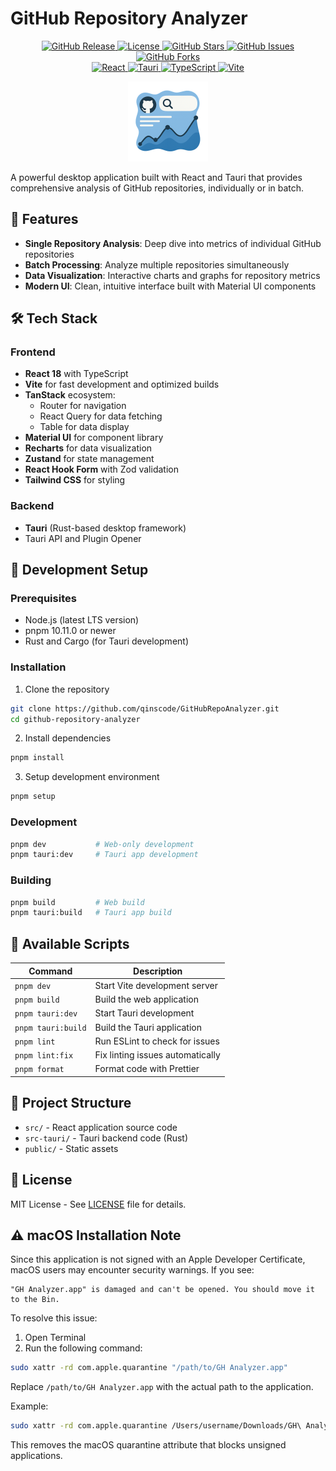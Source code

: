# GitHub Repository Analyzer

<p align="center">
  <a href="https://github.com/qinscode/GitHubRepoAnalyzer/releases/latest">
    <img src="https://img.shields.io/github/v/release/qinscode/GitHubRepoAnalyzer?include_prereleases&style=flat-square" alt="GitHub Release">
  </a>
  <a href="https://github.com/qinscode/GitHubRepoAnalyzer/blob/main/LICENSE">
    <img src="https://img.shields.io/github/license/qinscode/GitHubRepoAnalyzer?style=flat-square" alt="License">
  </a>
  <a href="https://github.com/qinscode/GitHubRepoAnalyzer/stargazers">
    <img src="https://img.shields.io/github/stars/qinscode/GitHubRepoAnalyzer?style=flat-square" alt="GitHub Stars">
  </a>
  <a href="https://github.com/qinscode/GitHubRepoAnalyzer/issues">
    <img src="https://img.shields.io/github/issues/qinscode/GitHubRepoAnalyzer?style=flat-square" alt="GitHub Issues">
  </a>
  <a href="https://github.com/qinscode/GitHubRepoAnalyzer/network/members">
    <img src="https://img.shields.io/github/forks/qinscode/GitHubRepoAnalyzer?style=flat-square" alt="GitHub Forks">
  </a>
  <br>
  <a href="https://react.dev/">
    <img src="https://img.shields.io/badge/React-18-61DAFB?style=flat-square&logo=react" alt="React">
  </a>
  <a href="https://tauri.app/">
    <img src="https://img.shields.io/badge/Tauri-2.0-FFC131?style=flat-square&logo=tauri" alt="Tauri">
  </a>
  <a href="https://www.typescriptlang.org/">
    <img src="https://img.shields.io/badge/TypeScript-5.5-3178C6?style=flat-square&logo=typescript" alt="TypeScript">
  </a>
  <a href="https://vitejs.dev/">
    <img src="https://img.shields.io/badge/Vite-6.3-646CFF?style=flat-square&logo=vite" alt="Vite">
  </a>
</p>

<p align="center">
  <img src="https://raw.githubusercontent.com/qinscode/GitHubRepoAnalyzer/main/public/icon.png" alt="GitHub Repository Analyzer Logo" width="128" height="128">
</p>

A powerful desktop application built with React and Tauri that provides comprehensive analysis of GitHub repositories, individually or in batch.

## 🚀 Features

- **Single Repository Analysis**: Deep dive into metrics of individual GitHub repositories
- **Batch Processing**: Analyze multiple repositories simultaneously
- **Data Visualization**: Interactive charts and graphs for repository metrics
- **Modern UI**: Clean, intuitive interface built with Material UI components

## 🛠️ Tech Stack

### Frontend
- **React 18** with TypeScript
- **Vite** for fast development and optimized builds
- **TanStack** ecosystem:
  - Router for navigation
  - React Query for data fetching
  - Table for data display
- **Material UI** for component library
- **Recharts** for data visualization
- **Zustand** for state management
- **React Hook Form** with Zod validation
- **Tailwind CSS** for styling

### Backend
- **Tauri** (Rust-based desktop framework)
- Tauri API and Plugin Opener

## 🔧 Development Setup

### Prerequisites
- Node.js (latest LTS version)
- pnpm 10.11.0 or newer
- Rust and Cargo (for Tauri development)

### Installation

1. Clone the repository
```bash
git clone https://github.com/qinscode/GitHubRepoAnalyzer.git
cd github-repository-analyzer
```

2. Install dependencies
```bash
pnpm install
```

3. Setup development environment
```bash
pnpm setup
```

### Development

```bash
pnpm dev           # Web-only development
pnpm tauri:dev     # Tauri app development
```

### Building

```bash
pnpm build         # Web build
pnpm tauri:build   # Tauri app build
```

## 📜 Available Scripts

| Command | Description |
|---------|-------------|
| `pnpm dev` | Start Vite development server |
| `pnpm build` | Build the web application |
| `pnpm tauri:dev` | Start Tauri development |
| `pnpm tauri:build` | Build the Tauri application |
| `pnpm lint` | Run ESLint to check for issues |
| `pnpm lint:fix` | Fix linting issues automatically |
| `pnpm format` | Format code with Prettier |

## 📁 Project Structure

- `src/` - React application source code
- `src-tauri/` - Tauri backend code (Rust)
- `public/` - Static assets

## 📝 License

MIT License - See [LICENSE](LICENSE) file for details.

## ⚠️ macOS Installation Note

Since this application is not signed with an Apple Developer Certificate, macOS users may encounter security warnings. If you see:

```
"GH Analyzer.app" is damaged and can't be opened. You should move it to the Bin.
```

To resolve this issue:

1. Open Terminal
2. Run the following command:
```bash
sudo xattr -rd com.apple.quarantine "/path/to/GH Analyzer.app"
```

Replace `/path/to/GH Analyzer.app` with the actual path to the application.

Example:
```bash
sudo xattr -rd com.apple.quarantine /Users/username/Downloads/GH\ Analyzer.app
```

This removes the macOS quarantine attribute that blocks unsigned applications.
